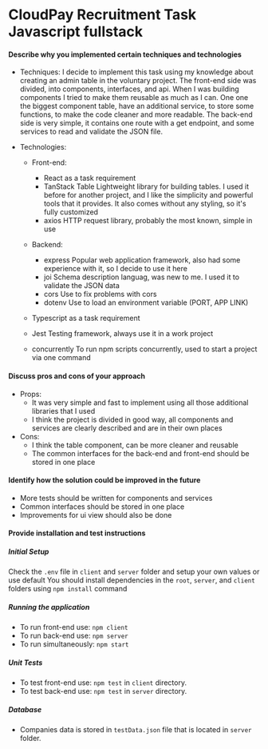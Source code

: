 # CloudPay Recruitment Task Javascript fullstack

#### Describe why you implemented certain techniques and technologies

- Techniques:
  I decide to implement this task using my knowledge about creating an admin table in the voluntary project.
  The front-end side was divided, into components, interfaces, and api. When I was building components I tried to make them reusable as much as I can. One one the biggest component table, have an additional service, to store some functions, to make the code cleaner and more readable.
  The back-end side is very simple, it contains one route with a get endpoint, and some services to read and validate the JSON file.

- Technologies:

  - Front-end:

    - React as a task requirement
    - TanStack Table
      Lightweight library for building tables. I used it before for another project, and I like the simplicity and powerful tools that it provides. It also comes without any styling, so it's fully customized
    - axios
      HTTP request library, probably the most known, simple in use

  - Backend:

    - express
      Popular web application framework, also had some experience with it, so I decide to use it here
    - joi
      Schema description languag, was new to me. I used it to validate the JSON data
    - cors
      Use to fix problems with cors
    - dotenv
      Use to load an environment variable (PORT, APP LINK)

  - Typescript as a task requirement
  - Jest
    Testing framework, always use it in a work project
  - concurrently
    To run npm scripts concurrently, used to start a project via one command

#### Discuss pros and cons of your approach

- Props:
  - It was very simple and fast to implement using all those additional libraries that I used
  - I think the project is divided in good way, all components and services are clearly described and are in their own places
- Cons:
  - I think the table component, can be more cleaner and reusable
  - The common interfaces for the back-end and front-end should be stored in one place

#### Identify how the solution could be improved in the future

- More tests should be written for components and services
- Common interfaces should be stored in one place
- Improvements for ui view should also be done

#### Provide installation and test instructions

##### Initial Setup

Check the `.env` file in `client` and `server` folder and setup your own values or use default
You should install dependencies in the `root`, `server`, and `client` folders using `npm install` command

##### Running the application

- To run front-end use:
  `npm client`
- To run back-end use:
  `npm server`
- To run simultaneously:
  `npm start`

##### Unit Tests

- To test front-end use:
  `npm test` in `client` directory.
- To test back-end use:
  `npm test` in `server` directory.

##### Database

- Companies data is stored in `testData.json` file that is located in `server` folder.
